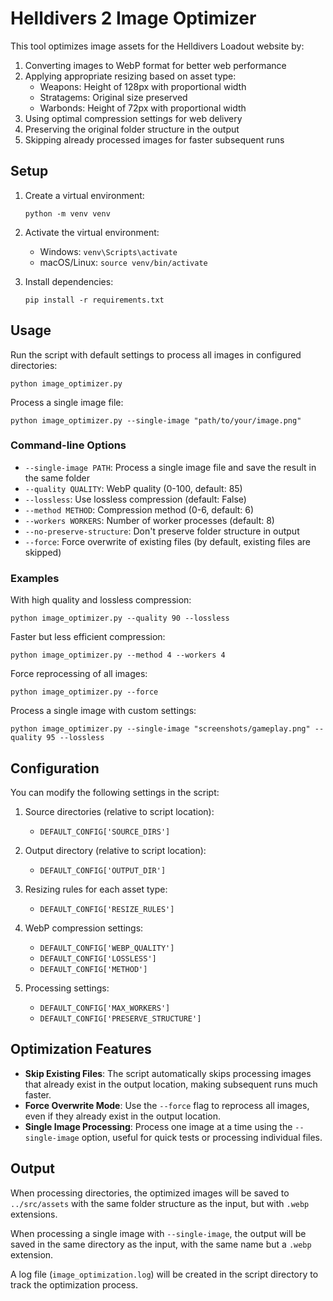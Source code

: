 # Helldivers 2 Image Optimizer

This tool optimizes image assets for the Helldivers Loadout website by:

1. Converting images to WebP format for better web performance
2. Applying appropriate resizing based on asset type:
   - Weapons: Height of 128px with proportional width
   - Stratagems: Original size preserved
   - Warbonds: Height of 72px with proportional width
3. Using optimal compression settings for web delivery
4. Preserving the original folder structure in the output
5. Skipping already processed images for faster subsequent runs

## Setup

1. Create a virtual environment:

   ```
   python -m venv venv
   ```

2. Activate the virtual environment:

   - Windows: `venv\Scripts\activate`
   - macOS/Linux: `source venv/bin/activate`

3. Install dependencies:
   ```
   pip install -r requirements.txt
   ```

## Usage

Run the script with default settings to process all images in configured directories:

```
python image_optimizer.py
```

Process a single image file:

```
python image_optimizer.py --single-image "path/to/your/image.png"
```

### Command-line Options

- `--single-image PATH`: Process a single image file and save the result in the same folder
- `--quality QUALITY`: WebP quality (0-100, default: 85)
- `--lossless`: Use lossless compression (default: False)
- `--method METHOD`: Compression method (0-6, default: 6)
- `--workers WORKERS`: Number of worker processes (default: 8)
- `--no-preserve-structure`: Don't preserve folder structure in output
- `--force`: Force overwrite of existing files (by default, existing files are skipped)

### Examples

With high quality and lossless compression:

```
python image_optimizer.py --quality 90 --lossless
```

Faster but less efficient compression:

```
python image_optimizer.py --method 4 --workers 4
```

Force reprocessing of all images:

```
python image_optimizer.py --force
```

Process a single image with custom settings:

```
python image_optimizer.py --single-image "screenshots/gameplay.png" --quality 95 --lossless
```

## Configuration

You can modify the following settings in the script:

1. Source directories (relative to script location):

   - `DEFAULT_CONFIG['SOURCE_DIRS']`

2. Output directory (relative to script location):

   - `DEFAULT_CONFIG['OUTPUT_DIR']`

3. Resizing rules for each asset type:

   - `DEFAULT_CONFIG['RESIZE_RULES']`

4. WebP compression settings:

   - `DEFAULT_CONFIG['WEBP_QUALITY']`
   - `DEFAULT_CONFIG['LOSSLESS']`
   - `DEFAULT_CONFIG['METHOD']`

5. Processing settings:
   - `DEFAULT_CONFIG['MAX_WORKERS']`
   - `DEFAULT_CONFIG['PRESERVE_STRUCTURE']`

## Optimization Features

- **Skip Existing Files**: The script automatically skips processing images that already exist in the output location, making subsequent runs much faster.
- **Force Overwrite Mode**: Use the `--force` flag to reprocess all images, even if they already exist in the output location.
- **Single Image Processing**: Process one image at a time using the `--single-image` option, useful for quick tests or processing individual files.

## Output

When processing directories, the optimized images will be saved to `../src/assets` with the same folder structure as the input, but with `.webp` extensions.

When processing a single image with `--single-image`, the output will be saved in the same directory as the input, with the same name but a `.webp` extension.

A log file (`image_optimization.log`) will be created in the script directory to track the optimization process.
